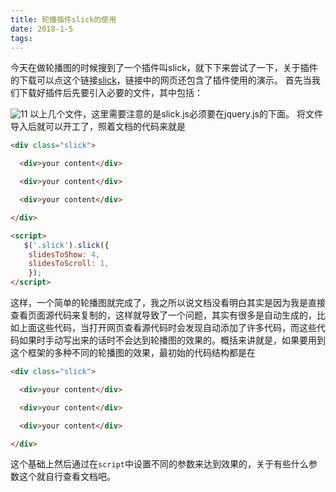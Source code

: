 ```yaml
---
title: 轮播插件slick的使用
date: 2018-1-5 
tags:
---
```

今天在做轮播图的时候搜到了一个插件叫slick，就下下来尝试了一下，关于插件的下载可以点这个链接[slick](http://kenwheeler.github.io/slick/)，链接中的网页还包含了插件使用的演示。
首先当我们下载好插件后先要引入必要的文件，其中包括：

![11](https://li-7857.oss-cn-beijing.aliyuncs.com/imgs/11.png?Expires=1525207842&OSSAccessKeyId=TMP.AQG-2hGGT7UlhcxUWij5ViadteIZLyY4oZ744RVmBBSTAgOW83BDmw1c8vZEAAAwLAIUcI4AqzQ3keTqKsfUViZ7UXKDK5ECFHrmY3wAIYp5l4TNy5ZRHhkB8vQv&Signature=uTh37n1K9EzDssP3q20HsTo4Al8%3D)
以上几个文件，这里需要注意的是slick.js必须要在jquery.js的下面。
将文件导入后就可以开工了，照着文档的代码来就是

```html
<div class="slick">

  <div>your content</div>

  <div>your content</div>

  <div>your content</div>

</div>

<script>
   $('.slick').slick({
    slidesToShow: 4,
    slidesToScroll: 1,
    });
</script>
```
这样，一个简单的轮播图就完成了，我之所以说文档没看明白其实是因为我是直接查看页面源代码来复制的，这样就导致了一个问题，其实有很多是自动生成的，比如上面这些代码，当打开网页查看源代码时会发现自动添加了许多代码，而这些代码如果时手动写出来的话时不会达到轮播图的效果的。概括来讲就是，如果要用到这个框架的多种不同的轮播图的效果，最初始的代码结构都是在

```html
<div class="slick">

  <div>your content</div>

  <div>your content</div>

  <div>your content</div>

</div>
```
这个基础上然后通过在`script`中设置不同的参数来达到效果的，关于有些什么参数这个就自行查看文档吧。